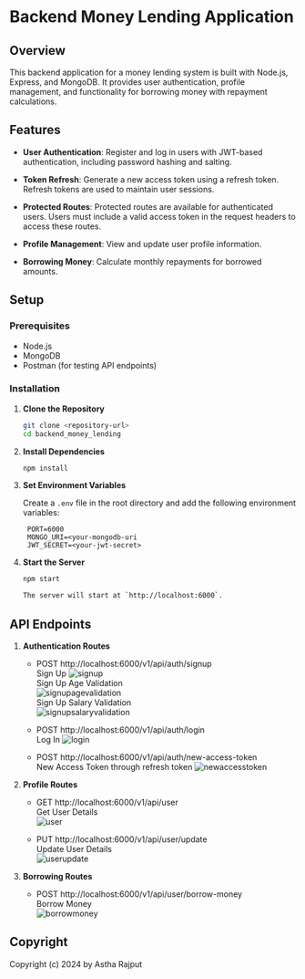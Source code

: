 # Backend Money Lending Application

## Overview

This backend application for a money lending system is built with Node.js, Express, and MongoDB. It provides user authentication, profile management, and functionality for borrowing money with repayment calculations.

## Features

- **User Authentication**: Register and log in users with JWT-based authentication, including password hashing and salting. 

- **Token Refresh**: Generate a new access token using a refresh token. Refresh tokens are used to maintain user sessions.

- **Protected Routes**: Protected routes are available for authenticated users. Users must include a valid access token in the request headers to access these routes.

- **Profile Management**: View and update user profile information.
- **Borrowing Money**: Calculate monthly repayments for borrowed amounts.

## Setup

### Prerequisites

- Node.js
- MongoDB
- Postman (for testing API endpoints)

### Installation

1. **Clone the Repository**

   ```bash
   git clone <repository-url>
   cd backend_money_lending

2. **Install Dependencies**

   ```bash
   npm install

3. **Set Environment Variables**

   Create a `.env` file in the root directory and add the following environment variables:

   ```env
    PORT=6000
    MONGO_URI=<your-mongodb-uri
    JWT_SECRET=<your-jwt-secret>

4. **Start the Server**

   ```bash
   npm start

   The server will start at `http://localhost:6000`.

## API Endpoints
1. **Authentication Routes**

   - POST http://localhost:6000/v1/api/auth/signup  
     Sign Up
     ![signup](./Public/signup.jpg)  
     Sign Up Age Validation  
     ![signupagevalidation](./Public/signupagevalidation.jpg)  
     Sign Up Salary Validation  
     ![signupsalaryvalidation](./Public/signupsalaryvalidation.jpg)

   - POST http://localhost:6000/v1/api/auth/login  
     Log In
     ![login](./Public/login.jpg)

   - POST http://localhost:6000/v1/api/auth/new-access-token  
    New Access Token through refresh token 
     ![newaccesstoken](./Public/generatenewaccesstoken.jpg)

     
2. **Profile Routes**

   - GET http://localhost:6000/v1/api/user  
     Get User Details  
     ![user](./Public/user.jpg)

   - PUT http://localhost:6000/v1/api/user/update  
     Update User Details  
     ![userupdate](./Public/userupdate.jpg)

3. **Borrowing Routes**

   - POST http://localhost:6000/v1/api/user/borrow-money  
     Borrow Money  
     ![borrowmoney](./Public/borrowmoney.jpg)

## Copyright
Copyright (c) 2024 by Astha Rajput